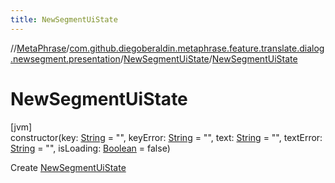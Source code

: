 ```yaml
---
title: NewSegmentUiState
---
```

//[MetaPhrase](../../../index.html)/[com.github.diegoberaldin.metaphrase.feature.translate.dialog.newsegment.presentation](../index.html)/[NewSegmentUiState](index.html)/[NewSegmentUiState](-new-segment-ui-state.html)



# NewSegmentUiState



[jvm]\
constructor(key: [String](https://kotlinlang.org/api/latest/jvm/stdlib/kotlin/-string/index.html) = &quot;&quot;, keyError: [String](https://kotlinlang.org/api/latest/jvm/stdlib/kotlin/-string/index.html) = &quot;&quot;, text: [String](https://kotlinlang.org/api/latest/jvm/stdlib/kotlin/-string/index.html) = &quot;&quot;, textError: [String](https://kotlinlang.org/api/latest/jvm/stdlib/kotlin/-string/index.html) = &quot;&quot;, isLoading: [Boolean](https://kotlinlang.org/api/latest/jvm/stdlib/kotlin/-boolean/index.html) = false)



Create [NewSegmentUiState](index.html)




